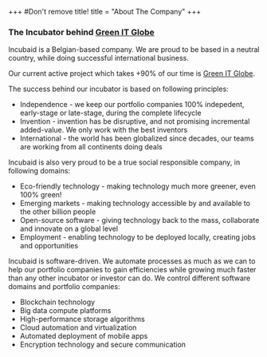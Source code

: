 +++
#Don't remove title!
title = "About The Company"
+++

### The Incubator behind <a href="http://www.greenitglobe.com" target="_blank">Green IT Globe</a>

Incubaid is a Belgian-based company. We are proud to be based in a neutral country, while doing successful international business.

Our current active project which takes +90% of our time is <a href="http://www.greenitglobe.com" target="_blank">Green IT Globe</a>.

The success behind our incubator is based on following principles:

* Independence - we keep our portfolio companies 100% indepedent, early-stage or late-stage, during the complete lifecycle
* Invention - invention has be disruptive, and not promising incremental added-value. We only work with the best inventors
* International - the world has been globalized since decades, our teams are working from all continents doing deals

Incubaid is also very proud to be a true social responsible company, in following domains:

* Eco-friendly technology - making technology much more greener, even 100% green!
* Emerging markets - making technology accessible by and available to the other billion people
* Open-source software - giving technology back to the mass, collaborate and innovate on a global level
* Employment - enabling technology to be deployed locally, creating jobs and opportunities

Incubaid is software-driven. We automate processes as much as we can to help our portfolio companies to gain efficiencies while growing much faster than any other incubator or investor can do. We control different software domains and portfolio companies:

* Blockchain technology
* Big data compute platforms
* High-performance storage algorithms
* Cloud automation and virtualization
* Automated deployment of mobile apps
* Encryption technology and secure communication
